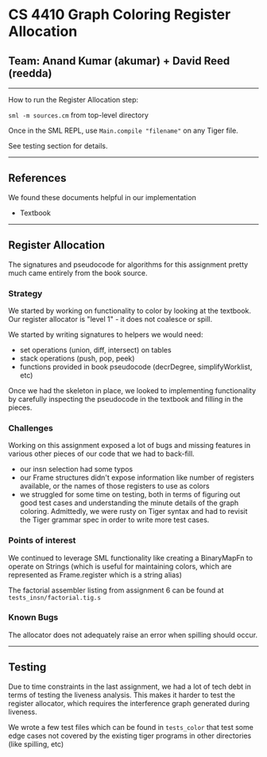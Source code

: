 # CS 4410 Graph Coloring Register Allocation
## Team: Anand Kumar (akumar) + David Reed (reedda)

---
How to run the Register Allocation step:

`sml -m sources.cm` from top-level directory

Once in the SML REPL, use `Main.compile "filename"` on any Tiger file.

See testing section for details.

---

## References

We found these documents helpful in our implementation
* Textbook

---

## Register Allocation

The signatures and pseudocode for algorithms for this assignment pretty much
came entirely from the book source.

### Strategy

We started by working on functionality to color by looking at the textbook. Our
register allocator is "level 1" - it does not coalesce or spill.

We started by writing signatures to helpers we would need:
- set operations (union, diff, intersect) on tables
- stack operations (push, pop, peek)
- functions provided in book pseudocode (decrDegree, simplifyWorklist, etc)

Once we had the skeleton in place, we looked to implementing functionality by
carefully inspecting the pseudocode in the textbook and filling in the pieces.

### Challenges

Working on this assignment exposed a lot of bugs and missing features in various
other pieces of our code that we had to back-fill.

- our insn selection had some typos
- our Frame structures didn't expose information like number of registers available,
or the names of those registers to use as colors
- we struggled for some time on testing, both in terms of figuring out good test
cases and understanding the minute details of the graph coloring. Admittedly, we
were rusty on Tiger syntax and had to revisit the Tiger grammar spec in order to
write more test cases.

### Points of interest

We continued to leverage SML functionality like creating a BinaryMapFn to operate on Strings
(which is useful for maintaining colors, which are represented as Frame.register which is a string alias)

The factorial assembler listing from assignment 6 can be found at `tests_insn/factorial.tig.s`

### Known Bugs
The allocator does not adequately raise an error when spilling should occur.

---

## Testing

Due to time constraints in the last assignment, we had a lot of tech debt in terms
of testing the liveness analysis. This makes it harder to test the register allocator,
which requires the interference graph generated during liveness.

We wrote a few test files which can be found in `tests_color` that test some edge
cases not covered by the existing tiger programs in other directories (like spilling, etc)
